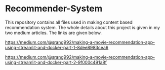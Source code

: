 # Recommender-System

This repository contains all files used in making content based recommendation system. The whole details about this project is given in my two medium articles. The links are given below.

https://medium.com/@srang992/making-a-movie-recommendation-app-using-streamlit-and-docker-part-1-8dee8983cea9


https://medium.com/@srang992/making-a-movie-recommendation-app-using-streamlit-and-docker-part-2-9f000c491a8f
